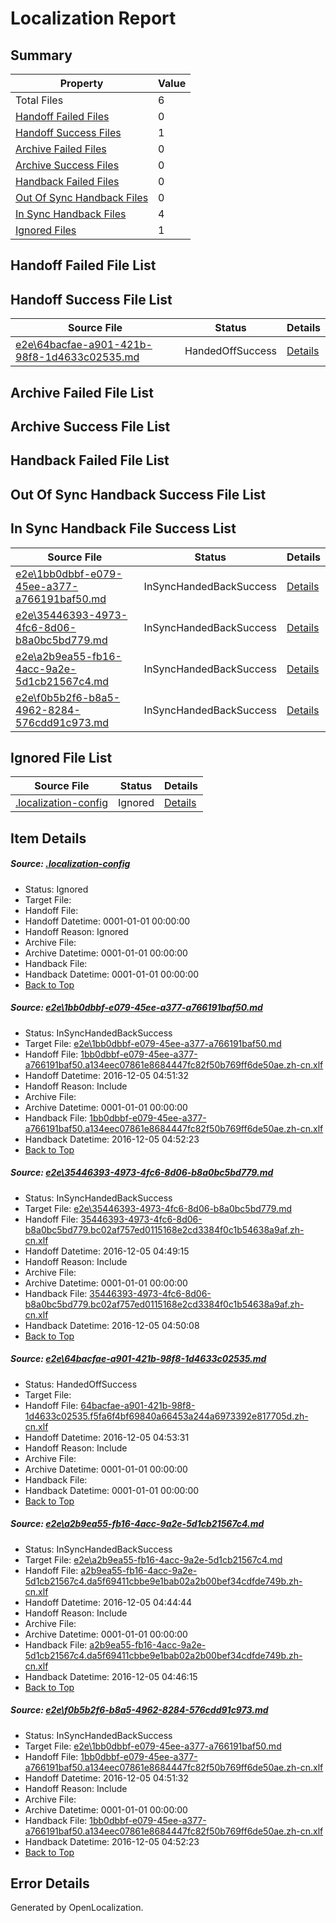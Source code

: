 # <a name='report-top'></a> Localization Report

## Summary
 Property | Value 
 -------- | ----- 
 Total Files | 6
[ Handoff Failed Files ](#handoff-failed-list)| 0
[ Handoff Success Files ](#handoff-success-list)| 1
[ Archive Failed Files ](#archive-failed-list)| 0
[ Archive Success Files ](#archive-success-list)| 0
[ Handback Failed Files ](#handback-failed-list)| 0
[ Out Of Sync Handback Files ](#outofsync-handback-success-list)| 0
[ In Sync Handback Files ](#insync-handback-success-list)| 4
[ Ignored Files ](#ignored-list)| 1

## <a name='handoff-failed-list'></a> Handoff Failed File List

## <a name='handoff-success-list'></a> Handoff Success File List
 Source File | Status | Details 
 ----------- | ------ | ------- 
 [e2e\64bacfae-a901-421b-98f8-1d4633c02535.md](https://github.com/OpenLocalizationTestOrg/ol-test0/blob/4878826d2001751720cfa0eb99c2b45e0e5b1e55/e2e/64bacfae-a901-421b-98f8-1d4633c02535.md) | HandedOffSuccess | [Details](#7bc404f13ef17ffa10c66327302bf12acd1e90913)

## <a name='archive-failed-list'></a> Archive Failed File List

## <a name='archive-success-list'></a> Archive Success File List

## <a name='handback-failed-list'></a> Handback Failed File List

## <a name='outofsync-handback-success-list'></a> Out Of Sync Handback Success File List

## <a name='insync-handback-success-list'></a> In Sync Handback File Success List
 Source File | Status | Details 
 ----------- | ------ | ------- 
 [e2e\1bb0dbbf-e079-45ee-a377-a766191baf50.md](https://github.com/OpenLocalizationTestOrg/ol-test0/blob/081801147566edddb93a9f7206188e28fb2cd35f/e2e/1bb0dbbf-e079-45ee-a377-a766191baf50.md) | InSyncHandedBackSuccess | [Details](#bf45d7d2c3e178be93014b706c8dfe803c432c801)
 [e2e\35446393-4973-4fc6-8d06-b8a0bc5bd779.md](https://github.com/OpenLocalizationTestOrg/ol-test0/blob/f25968c24747464b464d273b45296b0fdd0988f1/e2e/35446393-4973-4fc6-8d06-b8a0bc5bd779.md) | InSyncHandedBackSuccess | [Details](#4c80b65ff5c2e1c961720d2a1b85f477d9be5ce92)
 [e2e\a2b9ea55-fb16-4acc-9a2e-5d1cb21567c4.md](https://github.com/OpenLocalizationTestOrg/ol-test0/blob/84a9a3d1cab8c9e511cbbcb763b005f5284ab3f3/e2e/a2b9ea55-fb16-4acc-9a2e-5d1cb21567c4.md) | InSyncHandedBackSuccess | [Details](#a02e54c7f182138d9f3583a08403ced083aa7fa34)
 [e2e\f0b5b2f6-b8a5-4962-8284-576cdd91c973.md](https://github.com/OpenLocalizationTestOrg/ol-test0/blob/4878826d2001751720cfa0eb99c2b45e0e5b1e55/e2e/f0b5b2f6-b8a5-4962-8284-576cdd91c973.md) | InSyncHandedBackSuccess | [Details](#bf45d7d2c3e178be93014b706c8dfe803c432c805)

## <a name='ignored-list'></a> Ignored File List
 Source File | Status | Details 
 ----------- | ------ | ------- 
 [.localization-config](https://github.com/OpenLocalizationTestOrg/ol-test0/blob/4878826d2001751720cfa0eb99c2b45e0e5b1e55/.localization-config) | Ignored | [Details](#c268a05ecaa7ec85942ed632c29928ee5bd6da8d0)

## Item Details
##### <a name='c268a05ecaa7ec85942ed632c29928ee5bd6da8d0'></a> Source: [.localization-config](https://github.com/OpenLocalizationTestOrg/ol-test0/blob/4878826d2001751720cfa0eb99c2b45e0e5b1e55/.localization-config)
* Status: Ignored
* Target File: 
* Handoff File: 
* Handoff Datetime: 0001-01-01 00:00:00
* Handoff Reason: Ignored
* Archive File: 
* Archive Datetime: 0001-01-01 00:00:00
* Handback File: 
* Handback Datetime: 0001-01-01 00:00:00
* [Back to Top](#report-top)

##### <a name='bf45d7d2c3e178be93014b706c8dfe803c432c801'></a> Source: [e2e\1bb0dbbf-e079-45ee-a377-a766191baf50.md](https://github.com/OpenLocalizationTestOrg/ol-test0/blob/081801147566edddb93a9f7206188e28fb2cd35f/e2e/1bb0dbbf-e079-45ee-a377-a766191baf50.md)
* Status: InSyncHandedBackSuccess
* Target File: [e2e\1bb0dbbf-e079-45ee-a377-a766191baf50.md](https://github.com/OpenLocalizationTestOrg/ol-test0-zhcn/blob/29e48e8f105e3f2d564dd1d3f21c1e698acea26e/e2e/1bb0dbbf-e079-45ee-a377-a766191baf50.md)
* Handoff File: [1bb0dbbf-e079-45ee-a377-a766191baf50.a134eec07861e8684447fc82f50b769ff6de50ae.zh-cn.xlf](https://github.com/OpenLocalizationTestOrg/ol-test0-handoff/blob/817e8d0068db0e3a8b1e653b2b762239a9ea90fa/ol-handoff/OpenLocalizationTestOrg/ol-test0-zhcn/shujia/ht/1bb0dbbf-e079-45ee-a377-a766191baf50.a134eec07861e8684447fc82f50b769ff6de50ae.zh-cn.xlf)
* Handoff Datetime: 2016-12-05 04:51:32
* Handoff Reason: Include
* Archive File: 
* Archive Datetime: 0001-01-01 00:00:00
* Handback File: [1bb0dbbf-e079-45ee-a377-a766191baf50.a134eec07861e8684447fc82f50b769ff6de50ae.zh-cn.xlf](https://github.com/OpenLocalizationTestOrg/ol-test0-handback/blob/a3c53cf137095569a02049c79758d9473b8b4523/ol-handback/OpenLocalizationTestOrg/ol-test0-zhcn/shujia/ht/1bb0dbbf-e079-45ee-a377-a766191baf50.a134eec07861e8684447fc82f50b769ff6de50ae.zh-cn.xlf)
* Handback Datetime: 2016-12-05 04:52:23
* [Back to Top](#report-top)

##### <a name='4c80b65ff5c2e1c961720d2a1b85f477d9be5ce92'></a> Source: [e2e\35446393-4973-4fc6-8d06-b8a0bc5bd779.md](https://github.com/OpenLocalizationTestOrg/ol-test0/blob/f25968c24747464b464d273b45296b0fdd0988f1/e2e/35446393-4973-4fc6-8d06-b8a0bc5bd779.md)
* Status: InSyncHandedBackSuccess
* Target File: [e2e\35446393-4973-4fc6-8d06-b8a0bc5bd779.md](https://github.com/OpenLocalizationTestOrg/ol-test0-zhcn/blob/3993609492097d23ed980757313fca6a74db16ed/e2e/35446393-4973-4fc6-8d06-b8a0bc5bd779.md)
* Handoff File: [35446393-4973-4fc6-8d06-b8a0bc5bd779.bc02af757ed0115168e2cd3384f0c1b54638a9af.zh-cn.xlf](https://github.com/OpenLocalizationTestOrg/ol-test0-handoff/blob/a357ddab967ad84dbbaa2d2d411748a6e0199717/ol-handoff/OpenLocalizationTestOrg/ol-test0-zhcn/shujia/ht/35446393-4973-4fc6-8d06-b8a0bc5bd779.bc02af757ed0115168e2cd3384f0c1b54638a9af.zh-cn.xlf)
* Handoff Datetime: 2016-12-05 04:49:15
* Handoff Reason: Include
* Archive File: 
* Archive Datetime: 0001-01-01 00:00:00
* Handback File: [35446393-4973-4fc6-8d06-b8a0bc5bd779.bc02af757ed0115168e2cd3384f0c1b54638a9af.zh-cn.xlf](https://github.com/OpenLocalizationTestOrg/ol-test0-handback/blob/5b4da333c26414585ba9c35cfae63a8d6e0ab9dd/ol-handback/OpenLocalizationTestOrg/ol-test0-zhcn/shujia/ht/35446393-4973-4fc6-8d06-b8a0bc5bd779.bc02af757ed0115168e2cd3384f0c1b54638a9af.zh-cn.xlf)
* Handback Datetime: 2016-12-05 04:50:08
* [Back to Top](#report-top)

##### <a name='7bc404f13ef17ffa10c66327302bf12acd1e90913'></a> Source: [e2e\64bacfae-a901-421b-98f8-1d4633c02535.md](https://github.com/OpenLocalizationTestOrg/ol-test0/blob/4878826d2001751720cfa0eb99c2b45e0e5b1e55/e2e/64bacfae-a901-421b-98f8-1d4633c02535.md)
* Status: HandedOffSuccess
* Target File: 
* Handoff File: [64bacfae-a901-421b-98f8-1d4633c02535.f5fa6f4bf69840a66453a244a6973392e817705d.zh-cn.xlf](https://github.com/OpenLocalizationTestOrg/ol-test0-handoff/blob/a937869e480cac55b6b467bd02fd1e6d62405f00/ol-handoff/OpenLocalizationTestOrg/ol-test0-zhcn/shujia/ht/64bacfae-a901-421b-98f8-1d4633c02535.f5fa6f4bf69840a66453a244a6973392e817705d.zh-cn.xlf)
* Handoff Datetime: 2016-12-05 04:53:31
* Handoff Reason: Include
* Archive File: 
* Archive Datetime: 0001-01-01 00:00:00
* Handback File: 
* Handback Datetime: 0001-01-01 00:00:00
* [Back to Top](#report-top)

##### <a name='a02e54c7f182138d9f3583a08403ced083aa7fa34'></a> Source: [e2e\a2b9ea55-fb16-4acc-9a2e-5d1cb21567c4.md](https://github.com/OpenLocalizationTestOrg/ol-test0/blob/84a9a3d1cab8c9e511cbbcb763b005f5284ab3f3/e2e/a2b9ea55-fb16-4acc-9a2e-5d1cb21567c4.md)
* Status: InSyncHandedBackSuccess
* Target File: [e2e\a2b9ea55-fb16-4acc-9a2e-5d1cb21567c4.md](https://github.com/OpenLocalizationTestOrg/ol-test0-zhcn/blob/17125d5706c4931a7d4c13dd9e674ee5da2f2944/e2e/a2b9ea55-fb16-4acc-9a2e-5d1cb21567c4.md)
* Handoff File: [a2b9ea55-fb16-4acc-9a2e-5d1cb21567c4.da5f69411cbbe9e1bab02a2b00bef34cdfde749b.zh-cn.xlf](https://github.com/OpenLocalizationTestOrg/ol-test0-handoff/blob/0f16195a90ebcfe50d436bbf70fe4b3d4de75a2a/ol-handoff/OpenLocalizationTestOrg/ol-test0-zhcn/shujia/ht/a2b9ea55-fb16-4acc-9a2e-5d1cb21567c4.da5f69411cbbe9e1bab02a2b00bef34cdfde749b.zh-cn.xlf)
* Handoff Datetime: 2016-12-05 04:44:44
* Handoff Reason: Include
* Archive File: 
* Archive Datetime: 0001-01-01 00:00:00
* Handback File: [a2b9ea55-fb16-4acc-9a2e-5d1cb21567c4.da5f69411cbbe9e1bab02a2b00bef34cdfde749b.zh-cn.xlf](https://github.com/OpenLocalizationTestOrg/ol-test0-handback/blob/d0a5bbd12ba39702b72332062c38994659856455/ol-handback/OpenLocalizationTestOrg/ol-test0-zhcn/shujia/ht/a2b9ea55-fb16-4acc-9a2e-5d1cb21567c4.da5f69411cbbe9e1bab02a2b00bef34cdfde749b.zh-cn.xlf)
* Handback Datetime: 2016-12-05 04:46:15
* [Back to Top](#report-top)

##### <a name='bf45d7d2c3e178be93014b706c8dfe803c432c805'></a> Source: [e2e\f0b5b2f6-b8a5-4962-8284-576cdd91c973.md](https://github.com/OpenLocalizationTestOrg/ol-test0/blob/4878826d2001751720cfa0eb99c2b45e0e5b1e55/e2e/f0b5b2f6-b8a5-4962-8284-576cdd91c973.md)
* Status: InSyncHandedBackSuccess
* Target File: [e2e\1bb0dbbf-e079-45ee-a377-a766191baf50.md](https://github.com/OpenLocalizationTestOrg/ol-test0-zhcn/blob/29e48e8f105e3f2d564dd1d3f21c1e698acea26e/e2e/1bb0dbbf-e079-45ee-a377-a766191baf50.md)
* Handoff File: [1bb0dbbf-e079-45ee-a377-a766191baf50.a134eec07861e8684447fc82f50b769ff6de50ae.zh-cn.xlf](https://github.com/OpenLocalizationTestOrg/ol-test0-handoff/blob/817e8d0068db0e3a8b1e653b2b762239a9ea90fa/ol-handoff/OpenLocalizationTestOrg/ol-test0-zhcn/shujia/ht/1bb0dbbf-e079-45ee-a377-a766191baf50.a134eec07861e8684447fc82f50b769ff6de50ae.zh-cn.xlf)
* Handoff Datetime: 2016-12-05 04:51:32
* Handoff Reason: Include
* Archive File: 
* Archive Datetime: 0001-01-01 00:00:00
* Handback File: [1bb0dbbf-e079-45ee-a377-a766191baf50.a134eec07861e8684447fc82f50b769ff6de50ae.zh-cn.xlf](https://github.com/OpenLocalizationTestOrg/ol-test0-handback/blob/a3c53cf137095569a02049c79758d9473b8b4523/ol-handback/OpenLocalizationTestOrg/ol-test0-zhcn/shujia/ht/1bb0dbbf-e079-45ee-a377-a766191baf50.a134eec07861e8684447fc82f50b769ff6de50ae.zh-cn.xlf)
* Handback Datetime: 2016-12-05 04:52:23
* [Back to Top](#report-top)


## Error Details

Generated by OpenLocalization.
